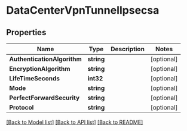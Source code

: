 # DataCenterVpnTunnelIpsecsa

## Properties

Name | Type | Description | Notes
------------ | ------------- | ------------- | -------------
**AuthenticationAlgorithm** | **string** |  | [optional] 
**EncryptionAlgorithm** | **string** |  | [optional] 
**LifeTimeSeconds** | **int32** |  | [optional] 
**Mode** | **string** |  | [optional] 
**PerfectForwardSecurity** | **string** |  | [optional] 
**Protocol** | **string** |  | [optional] 

[[Back to Model list]](../README.md#documentation-for-models) [[Back to API list]](../README.md#documentation-for-api-endpoints) [[Back to README]](../README.md)


